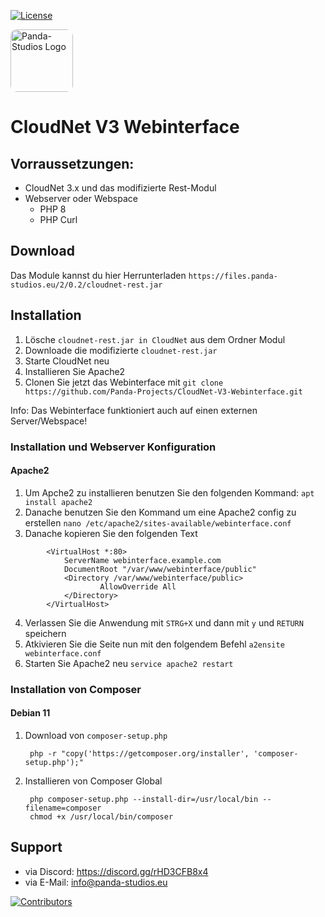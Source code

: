 [![License](https://img.shields.io/badge/License-Apache%202.0-blue.svg)](https://opensource.org/licenses/Apache-2.0)

<img width="100px" style="border-radius: 10px;" src="https://cdn.panda-studios.eu/logo-transparent.png" alt="Panda-Studios Logo">

# CloudNet V3 Webinterface

## Vorraussetzungen:

- CloudNet 3.x und das modifizierte Rest-Modul
- Webserver oder Webspace
  - PHP 8
  - PHP Curl

## Download

Das Module kannst du hier Herrunterladen ``https://files.panda-studios.eu/2/0.2/cloudnet-rest.jar``

## Installation

1. Lösche ```cloudnet-rest.jar in CloudNet``` aus dem Ordner Modul
2. Downloade die modifizierte ``cloudnet-rest.jar``
3. Starte CloudNet neu
4. Installieren Sie Apache2
5. Clonen Sie jetzt das Webinterface mit ``git clone https://github.com/Panda-Projects/CloudNet-V3-Webinterface.git``

Info: Das Webinterface funktioniert auch auf einen externen Server/Webspace!    

### Installation und Webserver Konfiguration

#### Apache2

1. Um Apche2 zu installieren benutzen Sie den folgenden Kommand:
```apt install apache2```
2. Danache benutzen Sie den Kommand um eine Apache2 config zu erstellen
```nano /etc/apache2/sites-available/webinterface.conf```
3. Danache kopieren Sie den folgenden Text
```
        <VirtualHost *:80>
            ServerName webinterface.example.com
            DocumentRoot "/var/www/webinterface/public"
            <Directory /var/www/webinterface/public>
                    AllowOverride All
            </Directory>
        </VirtualHost>
```
4. Verlassen Sie die Anwendung mit ``STRG+X`` und dann mit ``y`` und ``RETURN`` speichern
5. Atkivieren Sie die Seite nun mit den folgendem Befehl
```a2ensite webinterface.conf```
6. Starten Sie Apache2 neu
```service apache2 restart```



### Installation von Composer
#### Debian 11
1. Download von ``composer-setup.php`` 

        php -r "copy('https://getcomposer.org/installer', 'composer-setup.php');"

2. Installieren von Composer Global

        php composer-setup.php --install-dir=/usr/local/bin --filename=composer
        chmod +x /usr/local/bin/composer

## Support

- via Discord: https://discord.gg/rHD3CFB8x4
- via E-Mail: [info@panda-studios.eu](mailto:info@panda-studios.eu)

<a href="https://github.com/Panda-Projects/CloudNet-V3-Webinterface/graphs/contributors">
  <img src="https://contrib.rocks/image?repo=Panda-Projects/CloudNet-V3-Webinterface" alt="Contributors"/>
</a>

